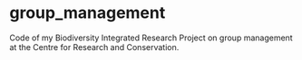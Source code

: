 # group_management
Code of my Biodiversity Integrated Research Project on group management at the Centre for Research and Conservation.
